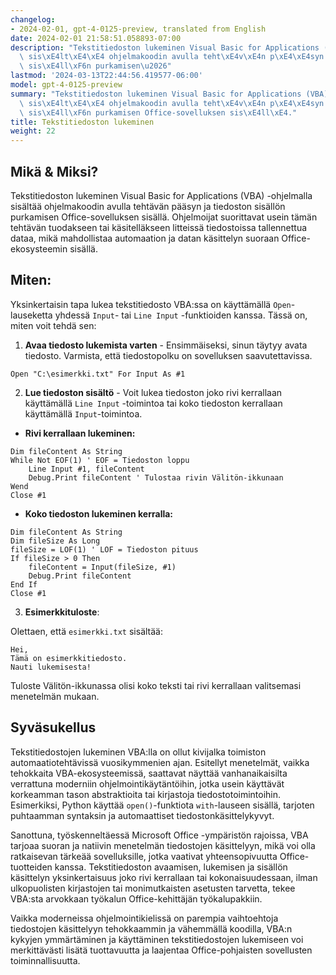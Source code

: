 ```yaml
---
changelog:
- 2024-02-01, gpt-4-0125-preview, translated from English
date: 2024-02-01 21:58:51.058893-07:00
description: "Tekstitiedoston lukeminen Visual Basic for Applications (VBA) -ohjelmalla\
  \ sis\xE4lt\xE4\xE4 ohjelmakoodin avulla teht\xE4v\xE4n p\xE4\xE4syn ja tiedoston\
  \ sis\xE4ll\xF6n purkamisen\u2026"
lastmod: '2024-03-13T22:44:56.419577-06:00'
model: gpt-4-0125-preview
summary: "Tekstitiedoston lukeminen Visual Basic for Applications (VBA) -ohjelmalla\
  \ sis\xE4lt\xE4\xE4 ohjelmakoodin avulla teht\xE4v\xE4n p\xE4\xE4syn ja tiedoston\
  \ sis\xE4ll\xF6n purkamisen Office-sovelluksen sis\xE4ll\xE4."
title: Tekstitiedoston lukeminen
weight: 22
---
```


## Mikä & Miksi?

Tekstitiedoston lukeminen Visual Basic for Applications (VBA) -ohjelmalla sisältää ohjelmakoodin avulla tehtävän pääsyn ja tiedoston sisällön purkamisen Office-sovelluksen sisällä. Ohjelmoijat suorittavat usein tämän tehtävän tuodakseen tai käsitelläkseen litteissä tiedostoissa tallennettua dataa, mikä mahdollistaa automaation ja datan käsittelyn suoraan Office-ekosysteemin sisällä.

## Miten:

Yksinkertaisin tapa lukea tekstitiedosto VBA:ssa on käyttämällä `Open`-lauseketta yhdessä `Input`- tai `Line Input` -funktioiden kanssa. Tässä on, miten voit tehdä sen:

1. **Avaa tiedosto lukemista varten** - Ensimmäiseksi, sinun täytyy avata tiedosto. Varmista, että tiedostopolku on sovelluksen saavutettavissa.

```basic
Open "C:\esimerkki.txt" For Input As #1
```

2. **Lue tiedoston sisältö** - Voit lukea tiedoston joko rivi kerrallaan käyttämällä `Line Input` -toimintoa tai koko tiedoston kerrallaan käyttämällä `Input`-toimintoa.

- **Rivi kerrallaan lukeminen:**

```basic
Dim fileContent As String
While Not EOF(1) ' EOF = Tiedoston loppu
    Line Input #1, fileContent
    Debug.Print fileContent ' Tulostaa rivin Välitön-ikkunaan
Wend
Close #1
```

- **Koko tiedoston lukeminen kerralla:**

```basic
Dim fileContent As String
Dim fileSize As Long
fileSize = LOF(1) ' LOF = Tiedoston pituus
If fileSize > 0 Then
    fileContent = Input(fileSize, #1)
    Debug.Print fileContent
End If
Close #1
```

3. **Esimerkkituloste**:

Olettaen, että `esimerkki.txt` sisältää:

```
Hei,
Tämä on esimerkkitiedosto.
Nauti lukemisesta!
```

Tuloste Välitön-ikkunassa olisi koko teksti tai rivi kerrallaan valitsemasi menetelmän mukaan.

## Syväsukellus

Tekstitiedostojen lukeminen VBA:lla on ollut kivijalka toimiston automaatiotehtävissä vuosikymmenien ajan. Esitellyt menetelmät, vaikka tehokkaita VBA-ekosysteemissä, saattavat näyttää vanhanaikaisilta verrattuna moderniin ohjelmointikäytäntöihin, jotka usein käyttävät korkeamman tason abstraktioita tai kirjastoja tiedostotoimintoihin. Esimerkiksi, Python käyttää `open()`-funktiota `with`-lauseen sisällä, tarjoten puhtaamman syntaksin ja automaattiset tiedostonkäsittelykyvyt.

Sanottuna, työskenneltäessä Microsoft Office -ympäristön rajoissa, VBA tarjoaa suoran ja natiivin menetelmän tiedostojen käsittelyyn, mikä voi olla ratkaisevan tärkeää sovelluksille, jotka vaativat yhteensopivuutta Office-tuotteiden kanssa. Tekstitiedoston avaamisen, lukemisen ja sisällön käsittelyn yksinkertaisuus joko rivi kerrallaan tai kokonaisuudessaan, ilman ulkopuolisten kirjastojen tai monimutkaisten asetusten tarvetta, tekee VBA:sta arvokkaan työkalun Office-kehittäjän työkalupakkiin.

Vaikka moderneissa ohjelmointikielissä on parempia vaihtoehtoja tiedostojen käsittelyyn tehokkaammin ja vähemmällä koodilla, VBA:n kykyjen ymmärtäminen ja käyttäminen tekstitiedostojen lukemiseen voi merkittävästi lisätä tuottavuutta ja laajentaa Office-pohjaisten sovellusten toiminnallisuutta.
